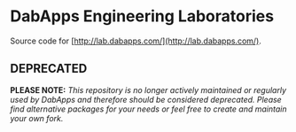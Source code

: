 # DabApps Engineering Laboratories

Source code for [http://lab.dabapps.com/](http://lab.dabapps.com/).

## DEPRECATED
**PLEASE NOTE:** _This repository is no longer actively maintained or regularly used by DabApps and therefore should be considered deprecated. Please find alternative packages for your needs or feel free to create and maintain your own fork._
